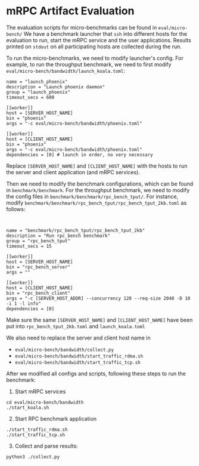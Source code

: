 # mRPC Artifact Evaluation
The evaluation scripts for micro-benchmarks can be found in `eval/micro-bench/`
We have a benchmark launcher that `ssh` into different hosts for the evaluation to run,
start the mRPC service and the user applications.
Results printed on `stdout` on all participating hosts are collected during the run.

To run the micro-benchmarks, we need to modify launcher's config. For example, to run the throughput benchmark,
we need to first modify `eval/micro-bench/bandwidth/launch_koala.toml`:
```
name = "launch_phoenix"
description = "Launch phoenix daemon"
group = "launch_phoenix"
timeout_secs = 600

[[worker]]
host = [SERVER_HOST_NAME]
bin = "phoenix"
args = "-c eval/micro-bench/bandwidth/phoenix.toml"

[[worker]]
host = [CLIENT_HOST_NAME]
bin = "phoenix"
args = "-c eval/micro-bench/bandwidth/phoenix.toml"
dependencies = [0] # launch in order, no very necessary
```

Replace `[SERVER_HOST_NAME]` and `[CLIENT_HOST_NAME]` with the hosts to run the server and client application (and mRPC services).

Then we need to modify the benchmark configurations, which can be found in `benchmark/benchmark`. For the throughput benchmark,
we need to modify the config files in `benchmark/benchmark/rpc_bench_tput/`. For instance, modify
`benchmark/benchmark/rpc_bench_tput/rpc_bench_tput_2kb.toml` as follows:
```


name = "benchmark/rpc_bench_tput/rpc_bench_tput_2kb"
description = "Run rpc_bench benchmark"
group = "rpc_bench_tput"
timeout_secs = 15

[[worker]]
host = [SERVER_HOST_NAME]
bin = "rpc_bench_server"
args = ""

[[worker]]
host = [CLIENT_HOST_NAME]
bin = "rpc_bench_client"
args = "-c [SERVER_HOST_ADDR] --concurrency 128 --req-size 2048 -D 10 -i 1 -l info"
dependencies = [0]
```

Make sure the same `[SERVER_HOST_NAME]` and `[CLIENT_HOST_NAME]` have been put into `rpc_bench_tput_2kb.toml` and `launch_koala.toml`

We also need to replace the server and client host name in
- `eval/micro-bench/bandwidth/collect.py`
- `eval/micro-bench/bandwidth/start_traffic_rdma.sh`
- `eval/micro-bench/bandwidth/start_traffic_tcp.sh`

After we modified all configs and scripts, following these steps to run the benchmark:
1. Start mRPC services
```
cd eval/micro-bench/bandwidth
./start_koala.sh
```

2. Start RPC benchmark application
```
./start_traffic_rdma.sh
./start_traffic_tcp.sh
```

3. Collect and parse results:
```
python3 ./collect.py
```